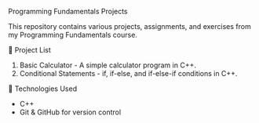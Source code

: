 Programming Fundamentals Projects

This repository contains various projects, assignments, and exercises from my Programming Fundamentals course.

📂 Project List
1. Basic Calculator - A simple calculator program in C++.
2. Conditional Statements - if, if-else, and if-else-if conditions in C++.  

🔧 Technologies Used
- C++
- Git & GitHub for version control
